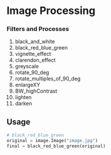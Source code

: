 # Image Processing

### Filters and Processes

1. black_and_white
2. black_red_blue_green
3. vignette_effect
4. clarendon_effect
5. greyscale
6. rotate_90_deg
7. rotate_multiples_of_90_deg
8. enlargeXY
9. BW_highContrast
10. lighten
10. darken



## Usage

```python
# black_red_blue_green
original = image.Image("image.jpg")
final = black_red_blue_green(original)


```
